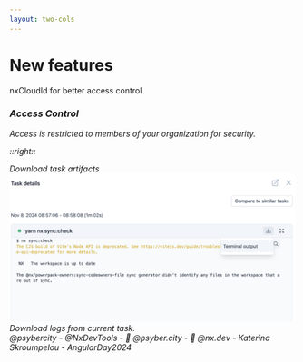 ```yaml
---
layout: two-cols
---
```


# New features

<div class="mt-8 pr-8">
  <div v-click class="text-xl mb-8">
  nxCloudId for better access control
  </div>

  <div v-click class="bg-blue-50 dark:bg-blue-900 p-6 rounded-lg mt-8">
    <h3 class="font-bold text-lg mb-4">
      <i class="i-mdi-shield-check mr-2" />
      Access Control
    </h3>
    <p class="text-sm">
      Access is restricted to members of your organization for security.
    </p>
  </div>
</div>

::right::

  <div v-click class="flex-1 ml-8">
    <div class="border dark:border-gray-700 rounded-lg p-4">
      <div class="text-center mb-4 font-bold">Download task artifacts</div>
      <div class="w-full h-64 bg-gray-100 dark:bg-gray-800 rounded flex items-center justify-center">
        <img 
        src="../images/download-task-artifacts.png" 
        alt="Download task artifacts" 
        />
      </div>
      <div class="text-sm text-center mt-4 text-gray-500">
        Download logs from current task.
      </div>
    </div>
  </div>

  <div class="absolute bottom-4 left-0 right-0 text-gray-400 text-sm text-center">
  @psybercity - @NxDevTools - 🦋 @psyber.city - 🦋 @nx.dev - Katerina Skroumpelou - AngularDay2024
</div>